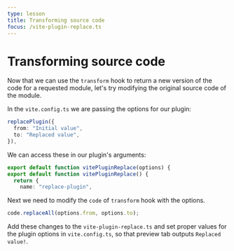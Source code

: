 ```yaml
---
type: lesson
title: Transforming source code
focus: /vite-plugin-replace.ts
---
```


# Transforming source code

Now that we can use the `transform` hook to return a new version of the code for a requested module, let's try modifying the original source code of the module.

In the `vite.config.ts` we are passing the options for our plugin:

```ts
replacePlugin({
  from: "Initial value",
  to: "Replaced value",
}),
```

We can access these in our plugin's arguments:

```ts add={1} del={2}
export default function vitePluginReplace(options) {
export default function vitePluginReplace() {
  return {
    name: "replace-plugin",
```

Next we need to modify the `code` of `transform` hook with the options.

```ts
code.replaceAll(options.from, options.to);
```

Add these changes to the `vite-plugin-replace.ts` and set proper values for the plugin options in `vite.config.ts`, so that preview tab outputs `Replaced value!`.
